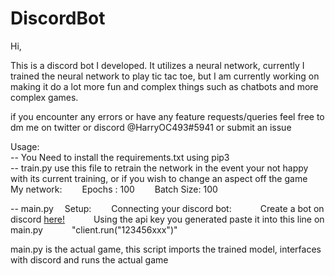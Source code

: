 # DiscordBot

Hi,
  
This is a discord bot I developed. It utilizes a neural network, currently I trained the neural network to play tic tac toe, but I am currently working on making it do a lot more fun and complex things such as chatbots and more complex games.

if you encounter any errors or have any feature requests/queries feel free to dm me on twitter or discord @HarryOC493#5941 or submit an issue

Usage:  
  -- You Need to install the requirements.txt using pip3  
  -- train.py use this file to retrain the network in the event your not happy with its current training, or if you wish to change an 
  aspect off the game
     &emsp;My network:
         &emsp;&emsp;Epochs    : 100
         &emsp;&emsp;Batch Size: 100

-- main.py
   &emsp;Setup:
      &emsp;&emsp;Connecting your discord bot:
          &emsp;&emsp;&emsp;Create a bot on discord <a href='https://discordpy.readthedocs.io/en/stable/discord.html'>here!</a>
          &emsp;&emsp;&emsp;Using the api key you generated paste it into this line on main.py
          &emsp;&emsp;&emsp;"client.run("123456xxx")"
          
   main.py is the actual game, this script imports the trained model, interfaces with discord and runs the actual game
